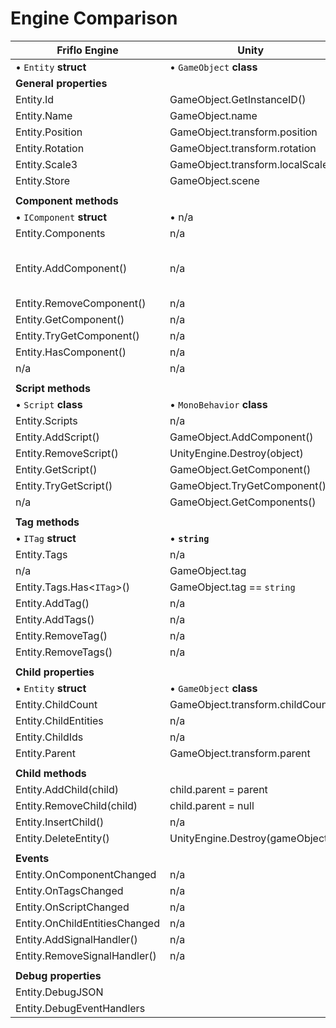 
# Engine Comparison


| Friflo Engine                             | Unity                                     | Godot                                     |
| ----------------------------------------- | ----------------------------------------- | ----------------------------------------- |
| • `Entity` **struct**                     | • `GameObject` **class**                                                              |
|   **General properties**                                                                                                          |
| Entity.Id                                 | GameObject.GetInstanceID()                |                                           |
| Entity.Name                               | GameObject.name                           |                                           |
| Entity.Position                           | GameObject.transform.position             |                                           |
| Entity.Rotation                           | GameObject.transform.rotation             |                                           |
| Entity.Scale3                             | GameObject.transform.localScale           |                                           |
| Entity.Store                              | GameObject.scene                          |                                           |
|                                                                                                                                   |
|   **Component methods**                                                                                                           |
| • `IComponent` **struct**                 | • n/a                                                                                 |
| Entity.Components                         | n/a                                       |                                           |
| Entity.AddComponent<T>()                  | n/a                                       | n/a engine is OOP                         |
| Entity.RemoveComponent<T>()               | n/a                                       |                                           |
| Entity.GetComponent<T>()                  | n/a                                       |                                           |
| Entity.TryGetComponent<T>()               | n/a                                       |                                           |
| Entity.HasComponent<T>()                  | n/a                                       |                                           |
| n/a                                       | n/a                                       |                                           |
|                                                                                                                                   |
|   **Script methods**                                                                                                              |
| • `Script` **class**                      | • `MonoBehavior` **class**                                                            |
| Entity.Scripts                            | n/a                                       |                                           |
| Entity.AddScript<T>()                     | GameObject.AddComponent<T>()              |                                           |
| Entity.RemoveScript<T>()                  | UnityEngine.Destroy(object)               |                                           |
| Entity.GetScript<T>()                     | GameObject.GetComponent<T>()              |                                           |
| Entity.TryGetScript<T>()                  | GameObject.TryGetComponent<T>()           |                                           |
| n/a                                       | GameObject.GetComponents<T>()             |                                           |
|                                                                                                                                   |
|   **Tag methods**                         |                                                                                       |
| • `ITag` **struct**                       | • **`string`**                                                                        |
| Entity.Tags                               | n/a                                       |                                           |
| n/a                                       | GameObject.tag                            |                                           |
| Entity.Tags.Has<`ITag`>()                 | GameObject.tag == `string`                |                                           |
| Entity.AddTag<T>()                        | n/a                                       |                                           |
| Entity.AddTags()                          | n/a                                       |                                           |
| Entity.RemoveTag<T>()                     | n/a                                       |                                           |
| Entity.RemoveTags()                       | n/a                                       |                                           |
|                                                                                                                                   |
|   **Child properties**                                                                                                            |
| • `Entity` **struct**                     | • `GameObject` **class**                                                              |
| Entity.ChildCount                         | GameObject.transform.childCount           |                                           |
| Entity.ChildEntities                      | n/a                                       |                                           |
| Entity.ChildIds                           | n/a                                       |                                           |
| Entity.Parent                             | GameObject.transform.parent               |                                           |
|                                                                                                                                   |
|   **Child methods**                                                                                                               |
| Entity.AddChild(child)                    | child.parent = parent                     |                                           |
| Entity.RemoveChild(child)                 | child.parent = null                       |                                           |
| Entity.InsertChild()                      | n/a                                       |                                           |
| Entity.DeleteEntity()                     | UnityEngine.Destroy(gameObject)           |                                           |
|                                                                                                                                   |
|   **Events**                                                                                                                      |
| Entity.OnComponentChanged                 | n/a                                       |                                           |
| Entity.OnTagsChanged                      | n/a                                       |                                           |
| Entity.OnScriptChanged                    | n/a                                       |                                           |
| Entity.OnChildEntitiesChanged             | n/a                                       |                                           |
| Entity.AddSignalHandler()                 | n/a                                       |                                           |
| Entity.RemoveSignalHandler()              | n/a                                       |                                           |
|                                                                                                                                   |
|   **Debug properties**                                                                                                            |
| Entity.DebugJSON                          |                                           |                                           |
| Entity.DebugEventHandlers                 |                                           |                                           |
